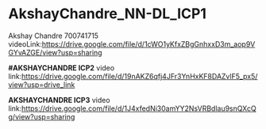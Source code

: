 # AkshayChandre_NN-DL_ICP1
Akshay Chandre
700741715
videoLink:https://drive.google.com/file/d/1cWO1yKfxZBgGnhxxD3m_aop9VGYvAZGE/view?usp=sharing

**#AKSHAYCHANDRE ICP2**
video link:https://drive.google.com/file/d/19nAKZ6qfj4JFr3YnHxKF8DAZvlF5_px5/view?usp=drive_link

**AKSHAYCHANDRE ICP3**
video link:https://drive.google.com/file/d/1J4xfedNi30amYY2NsVRBdlau9snQXcQg/view?usp=sharing
